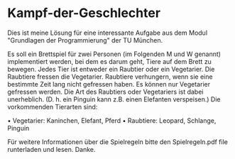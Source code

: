 # Kampf-der-Geschlechter
Dies ist meine Lösung für eine interessante Aufgabe aus dem Modul "Grundlagen der Programmierung" der TU München.

Es soll ein Brettspiel für zwei Personen (im Folgenden M und W genannt) implementiert
werden, bei dem es darum geht, Tiere auf dem Brett zu bewegen. 
Jedes Tier ist entweder ein Raubtier oder ein Vegetarier. Die Raubtiere fressen die Vegetarier.
Raubtiere verhungern, wenn sie eine bestimmte Zeit lang nicht gefressen haben. Es
können nur Vegetarier gefressen werden. Die Art des Raubtiers oder Vegetariers ist dabei
unerheblich. (D. h. ein Pinguin kann z.B. einen Elefanten verspeisen.) Die vorkommenden
Tierarten sind:

• Vegetarier: Kaninchen, Elefant, Pferd
• Raubtiere: Leopard, Schlange, Pinguin

Für weitere Informationen über die Spielregeln bitte den Spielregeln.pdf file runterladen und lesen.
Danke.

